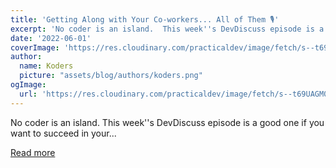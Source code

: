 ```yaml
---
title: 'Getting Along with Your Co-workers... All of Them 🎙'
excerpt: 'No coder is an island.  This week''s DevDiscuss episode is a good one if you want to succeed in your...'
date: '2022-06-01'
coverImage: 'https://res.cloudinary.com/practicaldev/image/fetch/s--t69UAGM0--/c_imagga_scale,f_auto,fl_progressive,h_420,q_auto,w_1000/https://dev-to-uploads.s3.amazonaws.com/uploads/articles/6hgiegt1pcqh00ni62jg.png'
author:
  name: Koders
  picture: "assets/blog/authors/koders.png"
ogImage:
  url: 'https://res.cloudinary.com/practicaldev/image/fetch/s--t69UAGM0--/c_imagga_scale,f_auto,fl_progressive,h_420,q_auto,w_1000/https://dev-to-uploads.s3.amazonaws.com/uploads/articles/6hgiegt1pcqh00ni62jg.png'
---
```


No coder is an island.  This week''s DevDiscuss episode is a good one if you want to succeed in your...

[Read more](https://dev.to/devteam/getting-along-with-your-co-workers-all-of-them-hlk)
